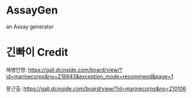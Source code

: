 # AssayGen
an Assay generator
# 긴빠이 Credit
해병인명: https://gall.dcinside.com/board/view/?id=marinecorps&no=218943&exception_mode=recommend&page=1


황근출: https://gall.dcinside.com/board/view/?id=marinecorps&no=210106
